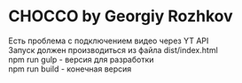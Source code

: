 ﻿# CHOCCO by Georgiy Rozhkov
Есть проблема с подключением видео через YT API <br>
Запуск должен производиться из файла dist/index.html <br>
npm run gulp - версия для разработки <br>
npm run build - конечная версия 
